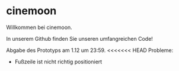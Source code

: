 # cinemoon
Willkommen bei cinemoon.

In unserem Github finden Sie unseren umfangreichen Code!

Abgabe des Prototyps am 1.12 um 23:59.
<<<<<<< HEAD
Probleme:
- Fußzeile ist nicht richtig positioniert
